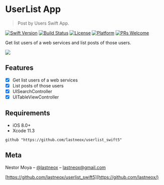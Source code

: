 # UserList App
> Post by Users Swift App.

[![Swift Version][swift-image]][swift-url]
[![Build Status][travis-image]][travis-url]
[![License][license-image]][license-url]
[![Platform](https://img.shields.io/cocoapods/p/LFAlertController.svg?style=flat)](http://cocoapods.org/pods/LFAlertController)
[![PRs Welcome](https://img.shields.io/badge/PRs-welcome-brightgreen.svg?style=flat-square)](http://makeapullrequest.com)

Get list users of a web services and list posts of those users.

![](header.png)

## Features

- [x] Get list users of a web services
- [x] List posts of those users
- [x] UISearchController
- [x] UITableViewController

## Requirements

- iOS 8.0+
- Xcode 11.3

```
github "https://github.com/lastneox/userlist_swift5"
```

## Meta

Nestor Moya – [@lastneox](https://twitter.com/lastneox) – lastneox@gmail.com

[https://github.com/lastneox/userlist_swift5](https://github.com/lastneox/)

[swift-image]:https://img.shields.io/badge/swift-5.0-orange.svg
[swift-url]: https://swift.org/
[license-image]: https://img.shields.io/badge/License-MIT-blue.svg
[license-url]: LICENSE
[travis-image]: https://img.shields.io/travis/dbader/node-datadog-metrics/master.svg?style=flat-square
[travis-url]: https://travis-ci.org/dbader/node-datadog-metrics
[codebeat-image]: https://codebeat.co/badges/c19b47ea-2f9d-45df-8458-b2d952fe9dad
[codebeat-url]: https://codebeat.co/projects/github-com-vsouza-awesomeios-com
